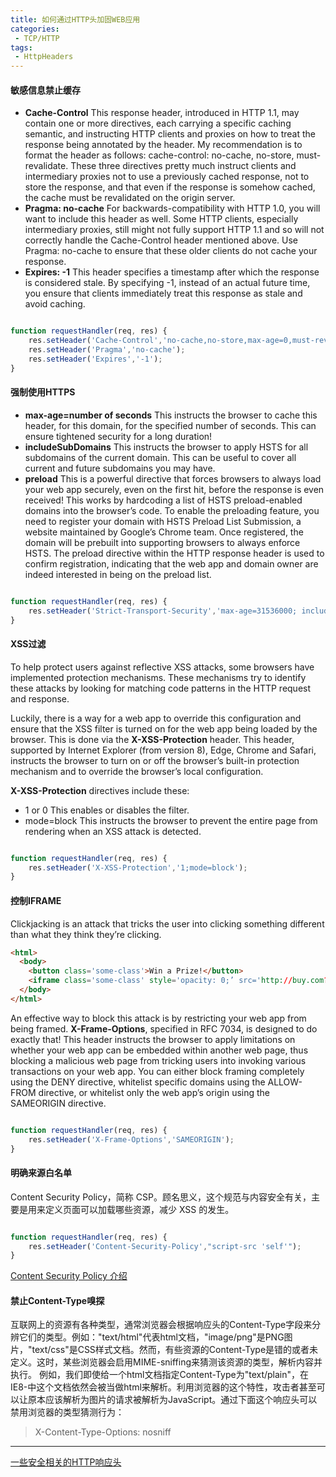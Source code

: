 ```yaml
---
title: 如何通过HTTP头加固WEB应用
categories:
 - TCP/HTTP
tags:
 - HttpHeaders
---
```


#### 敏感信息禁止缓存
- **Cache-Control**
This response header, introduced in HTTP 1.1, may contain one or more directives, each carrying a specific caching semantic, and instructing HTTP clients and proxies on how to treat the response being annotated by the header. My recommendation is to format the header as follows: cache-control: no-cache, no-store, must-revalidate. These three directives pretty much instruct clients and intermediary proxies not to use a previously cached response, not to store the response, and that even if the response is somehow cached, the cache must be revalidated on the origin server.
- **Pragma: no-cache**
For backwards-compatibility with HTTP 1.0, you will want to include this header as well. Some HTTP clients, especially intermediary proxies, still might not fully support HTTP 1.1 and so will not correctly handle the Cache-Control header mentioned above. Use Pragma: no-cache to ensure that these older clients do not cache your response.
- **Expires: -1**
This header specifies a timestamp after which the response is considered stale. By specifying -1, instead of an actual future time, you ensure that clients immediately treat this response as stale and avoid caching.

```Node.js

function requestHandler(req, res) {
	res.setHeader('Cache-Control','no-cache,no-store,max-age=0,must-revalidate');
	res.setHeader('Pragma','no-cache');
	res.setHeader('Expires','-1');
}

```
#### 强制使用HTTPS
- **max-age=number of seconds**
This instructs the browser to cache this header, for this domain, for the specified number of seconds. This can ensure tightened security for a long duration!
- **includeSubDomains**
This instructs the browser to apply HSTS for all subdomains of the current domain. This can be useful to cover all current and future subdomains you may have.
- **preload**
This is a powerful directive that forces browsers to always load your web app securely, even on the first hit, before the response is even received! This works by hardcoding a list of HSTS preload-enabled domains into the browser’s code. To enable the preloading feature, you need to register your domain with HSTS Preload List Submission, a website maintained by Google’s Chrome team. Once registered, the domain will be prebuilt into supporting browsers to always enforce HSTS. The preload directive within the HTTP response header is used to confirm registration, indicating that the web app and domain owner are indeed interested in being on the preload list.
```Node.js

function requestHandler(req, res) {
	res.setHeader('Strict-Transport-Security','max-age=31536000; includeSubDomains; preload');
}

```
#### XSS过滤
To help protect users against reflective XSS attacks, some browsers have implemented protection mechanisms. These mechanisms try to identify these attacks by looking for matching code patterns in the HTTP request and response. 

Luckily, there is a way for a web app to override this configuration and ensure that the XSS filter is turned on for the web app being loaded by the browser. This is done via the **X-XSS-Protection** header. This header, supported by Internet Explorer (from version 8), Edge, Chrome and Safari, instructs the browser to turn on or off the browser’s built-in protection mechanism and to override the browser’s local configuration.

**X-XSS-Protection** directives include these:
- 1 or 0
This enables or disables the filter.
- mode=block
This instructs the browser to prevent the entire page from rendering when an XSS attack is detected.

```Node.js

function requestHandler(req, res) {
	res.setHeader('X-XSS-Protection','1;mode=block');
}

```

#### 控制IFRAME
Clickjacking is an attack that tricks the user into clicking something different than what they think they’re clicking. 
```HTML
<html>
  <body>
    <button class='some-class'>Win a Prize!</button>
    <iframe class='some-class' style='opacity: 0;’ src='http://buy.com?buy=toaster'></iframe>
  </body>
</html>
```
An effective way to block this attack is by restricting your web app from being framed. **X-Frame-Options**, specified in RFC 7034, is designed to do exactly that! This header instructs the browser to apply limitations on whether your web app can be embedded within another web page, thus blocking a malicious web page from tricking users into invoking various transactions on your web app. You can either block framing completely using the DENY directive, whitelist specific domains using the ALLOW-FROM directive, or whitelist only the web app’s origin using the SAMEORIGIN directive.
```Node.js

function requestHandler(req, res) {
	res.setHeader('X-Frame-Options','SAMEORIGIN');
}

```

#### 明确来源白名单
Content Security Policy，简称 CSP。顾名思义，这个规范与内容安全有关，主要是用来定义页面可以加载哪些资源，减少 XSS 的发生。
```Node.js

function requestHandler(req, res) {
	res.setHeader('Content-Security-Policy',"script-src 'self'");
}

```
[Content Security Policy 介绍](https://imququ.com/post/content-security-policy-reference.html)

#### 禁止Content-Type嗅探
互联网上的资源有各种类型，通常浏览器会根据响应头的Content-Type字段来分辨它们的类型。例如："text/html"代表html文档，"image/png"是PNG图片，"text/css"是CSS样式文档。然而，有些资源的Content-Type是错的或者未定义。这时，某些浏览器会启用MIME-sniffing来猜测该资源的类型，解析内容并执行。
例如，我们即使给一个html文档指定Content-Type为"text/plain"，在IE8-中这个文档依然会被当做html来解析。利用浏览器的这个特性，攻击者甚至可以让原本应该解析为图片的请求被解析为JavaScript。通过下面这个响应头可以禁用浏览器的类型猜测行为：
>X-Content-Type-Options: nosniff

---
[一些安全相关的HTTP响应头](https://imququ.com/post/web-security-and-response-header.html)
